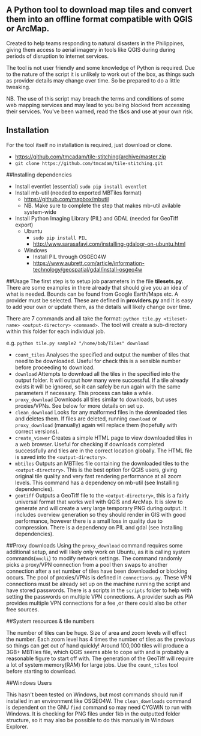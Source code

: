 ## A Python tool to download map tiles and convert them into an offline format compatible with QGIS or ArcMap.

Created to help teams responding to natural disasters in the Philippines, giving them access to aerial imagery in tools like QGIS during during periods of disruption to internet services.

The tool is not user friendly and some knowledge of Python is required. Due to the nature of the script it is unlikely to work out of the box, as things such as provider details may change over time. So be prepared to do a little tweaking.

NB. The use of this script may breach the terms and conditions of some web mapping services and may lead to you being blocked from accessing their services. You've been warned, read the t&cs and use at your own risk.

## Installation
For the tool itself no installation is required, just download or clone.
  + https://github.com/tmcadam/tile-stitching/archive/master.zip
  + ```git clone https://github.com/tmcadam/tile-stitching.git```

##Installing dependencies
+ Install eventlet (essential) `sudo pip install eventlet`
+ Install mb-util (needed to exported MBTiles format)
    + https://github.com/mapbox/mbutil
    + NB. Make sure to complete the step that makes mb-util avilable system-wide
+ Install Python Imaging Library (PIL) and GDAL (needed for GeoTiff export)
    + Ubuntu
        + `sudo pip install PIL`
        + http://www.sarasafavi.com/installing-gdalogr-on-ubuntu.html
    + Windows
        + Install PIL through OSGEO4W
        + https://www.aubrett.com/article/information-technology/geospatial/gdal/install-osgeo4w

##Usage
The first step is to setup job parameters in the file **tilesets.py**. There are some examples in there already that should give you an idea of what is needed. Bounds can be found from Google Earth/Maps etc. A provider must be selected. These are defined in **providers.py** and it is easy to add your own or update them, as the details will likely change over time.

There are 7 commands and all take the format: `python tile.py <tileset-name> <output-directory> <command>`. The tool will create a sub-directory within this folder for each individual job.

e.g. `python tile.py sample2 "/home/bob/Tiles" download`    

+ `count_tiles` Analyses the specified <tileset-name> and output the number of tiles that need to be downloaded. Useful for check this is a sensible number before proceeding to download.
+ `download` Attempts to download all the tiles in the specified <tile-set-name> into the output folder. It will output how many were successful. If a tile already exists it will be ignored, so it can safely be run again with the same parameters if necessary. This process can take a while.
+ `proxy_download` Downloads all tiles similar to downloads, but uses proxies/VPNs. See below for more details on set up.
+ `clean_download` Looks for any malformed files in the downloaded tiles and deletes them. If files are deleted, running `download` or `proxy_download` (manually) again will replace them (hopefully with correct versions).  
+ `create_viewer` Creates a simple HTML page to view downloaded tiles in a web browser. Useful for checking if downloads completed successfully and tiles are in the correct location globally. The HTML file is saved into the `<output-directory>`.
+ `mbtiles` Outputs an MBTiles file containing the downloaded tiles to the `<output-directory>`. This is the best option for QGIS users, giving original tile quality and very fast rendering performance at all zoom levels. This command has a dependency on mb-util (see Installing dependencies).
+ `geotiff` Outputs a GeoTiff file to the `<output-directory>`, this is a fairly universal format that works well with QGIS and ArcMap. It is slow to generate and will create a very large temporary PNG during output. It includes overview generation so they should render in GIS with good performance, however there is a small loss in quality due to compression. There is a dependency on PIL and gdal (see Installing dependencies).

##Proxy downloads
Using the `proxy_download` command requires some additional setup, and will likely only work on Ubuntu, as it is calling system commands(`nmcli`) to modify network settings. The command randomly picks a proxy/VPN connection from a pool then swaps to another connection after a set number of tiles have been downloaded or blocking occurs. The pool of proxies/VPNs is defined in `connections.py`. These VPN connections must be already set up on the machine running the script and have stored passwords. There is a scripts in the `scripts` folder to help with setting the passwords on multiple VPN connections. A provider such as PIA provides multiple VPN connections for a fee ,or there could also be other free sources.


##System resources & tile numbers

The number of tiles can be huge. Size of area and zoom levels will effect the number. Each zoom level has 4 times the number of tiles as the previous so things can get out of hand quickly! Around 100,000 tiles will produce a 3GB+ MBTiles file, which QGIS seems able to cope with and is probably a reasonable figure to start off with. The generation of the GeoTiff will require a lot of system memory(RAM) for large jobs. Use the `count_tiles` tool before starting to download.


##Windows Users

This hasn't been tested on Windows, but most commands should run if installed in an environment like OSGEO4W. The `clean_downloads` command is dependent on the GNU `find` command so may need CYGWIN to run with Windows. It is checking for PNG files under 1kb in the outputted folder structure, so it may also be possible to do this manually in Windows Explorer.
